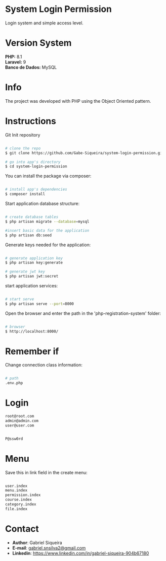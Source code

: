 # System Login Permission

Login system and simple access level.

# Version System

**PHP:** 8.1 <br/>
**Laravel:** 9 <br/>
**Banco de Dados:** MySQL <br/>

# Info

The project was developed with PHP using the Object Oriented pattern.

# Instructions

Git Init repository

```bash

# clone the repo
$ git clone https://github.com/Gabe-Siqueira/system-login-permission.git

# go into app's directory
$ cd system-login-permission

```

You can install the package via composer:

```bash

# install app's dependencies
$ composer install

```

Start application database structure:

```bash

# create database tables
$ php artisan migrate --database=mysql

#insert basic data for the application
$ php artisan db:seed

```

Generate keys needed for the application:

```bash

# generate application key
$ php artisan key:generate

# generate jwt key
$ php artisan jwt:secret

```

start application services:

```bash

# start serve
$ php artisan serve --port=8000

```

Open the browser and enter the path in the 'php-registration-system' folder:

```bash

# browser
$ http://localhost:8000/

```

# Remember if

Change connection class information:

```bash

# path
.env.php

```

# Login

```bash
root@root.com 
admin@admin.com 
user@user.com 

```

```bash

P@ssw0rd

```

# Menu

Save this in link field in the create menu:

```bash

user.index
menu.index
permission.index
course.index
category.index
file.index

```

# Contact
- **Author**: Gabriel Siqueira
- **E-mail**: gabriel.snsilva2@gmail.com
- **Linkedin**: https://www.linkedin.com/in/gabriel-siqueira-904b67180
